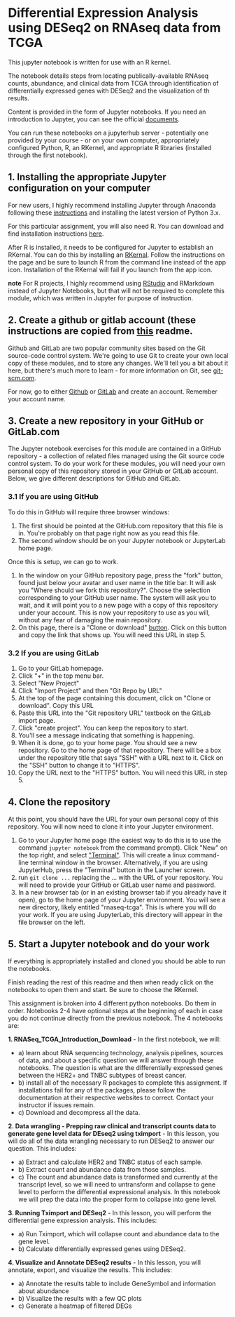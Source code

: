 # Differential Expression Analysis using DESeq2 on RNAseq data from TCGA
This jupyter notebook is written for use with an R kernel.

The notebook details steps from locating publically-available RNAseq counts, abundance, and clinical data from TCGA through identification of differentially expressed genes with DESeq2 and the visualization of th results.

Content is provided in the form of Jupyter notebooks. If you need an introduction to Jupyter, you can see the official [documents](https://jupyter.org/).

You can run these notebooks on a jupyterhub server - potentially one provided by your course - or on your own computer, appropriately configured Python, R, an RKernel, and appropriate R libraries (installed through the first notebook).

## 1. Installing the appropriate Jupyter configuration on your computer
For new users, I highly recommend installing Jupyter through Anaconda following these [instructions](https://jupyter.readthedocs.io/en/latest/install.html) and installing the latest version of Python 3.x.

For this particular assignment, you will also need R. You can download and find installation instructions [here](https://www.r-project.org/).

After R is installed, it needs to be configured for Jupyter to establish an RKernal. You can do this by installing an [RKernal](https://irkernel.github.io/installation/). Follow the instructions on the page and be sure to launch R from the command line instead of the app icon. Installation of the RKernal will fail if you launch from the app icon.


**note** For R projects, I highly recommend using [RStudio](https://www.rstudio.com/products/rstudio/download/) and RMarkdown instead of Jupyter Notebooks, but that will not be required to complete this module, which was written in Jupyter for purpose of instruction.

## 2. Create a github or gitlab account (these instructions are copied from [this](https://github.com/dbmi-pitt/SocialMediaDataScience#1-access-your-jupyter-configuration) readme.
Github and GitLab are two popular community sites based on the Git source-code control system. We're going to use Git to create your own local copy of these modules, and to store any changes. We'll tell you a bit about it here, but there's much more to learn - for more information on Git, see [git-scm.com](https://git-scm.com/).

For now, go to either [Github](https://github.com/) or [GitLab](https://about.gitlab.com/) and create an account. Remember your account name.

## 3. Create a new repository in your GitHub or GitLab.com
The Jupyter notebook exercises for this module are contained in a GitHub repository - a collection of related files managed using the Git source code control system. To do your work for these modules, you will need your own personal copy of this repository stored in your GitHub or GitLab account. Below, we give different descriptions for GitHub and GitLab.

### 3.1 If you are using GitHub
To do this in GitHub will require three browser windows:

1. The first should be pointed at the GitHub.com repository that this file is in. You're probably on that page right now as you read this file.
2. The second window should be on your Jupyter notebook or JupyterLab home page.

Once this is setup, we can go to work.

1. In the window on your GitHub repository page, press the "fork" button, found just below your avatar and user name in the title bar. It will ask you "Where should we fork this repository?". Choose the selection corresponding to your GitHub user name. The system will ask you to wait, and it will point you to a new page with a copy of this repository under your account. This is now your repository to use as you will, without any fear of damaging the main repository.
2. On this page, there is a "Clone or download" [button](https://github.com/dbmi-pitt/SocialMediaDataScience/blob/master/images/fork-clone.png). Click on this button and copy the link that shows up. You will need this URL in step 5.

### 3.2 If you are using GitLab
1. Go to your GitLab homepage.
2. Click "+" in the top menu bar.
3. Select "New Project"
4. Click "Import Project" and then "Git Repo by URL"
5. At the top of the page containing this document, click on "Clone or download". Copy this URL
6. Paste this URL into the "Git repository URL" textbook on the GitLab import page.
7. Click "create project". You can keep the repository to start.
8. You'll see a message indicating that something is happening.
9. When it is done, go to your home page. You should see a new repository. Go to the home page of that repository. There will be a box under the repository title that says "SSH" with a URL next to it. Click on the "SSH" button to change it to "HTTPS".
10. Copy the URL next to the "HTTPS" button. You will need this URL in step 5.

## 4. Clone the repository
At this point, you should have the URL for your own personal copy of this repository. You will now need to clone it into your Jupyter environment.

1. Go to your Jupyter home page (the easiest way to do this is to use the command ```jupyter notebook``` from the command prompt). Click "New" on the top right, and select ["Terminal"](https://github.com/dbmi-pitt/SocialMediaDataScience/blob/master/images/new-terminal.png). This will create a linux command-line terminal window in the browser. Alternatively, if you are using JupyterHub, press the "Terminal" button in the Launcher screen.
2. run ```git clone ...``` replacing the ... with the URL of your repository. You will need to provide your GitHub or GitLab user name and password.
3. In a new browser tab (or in an existing browser tab if you already have it open), go to the home page of your Jupyter environment. You will see a new directory, likely entitled "rnaseq-tcga". This is where you will do your work. If you are using JupyterLab, this directory will appear in the file browser on the left.

## 5. Start a Jupyter notebook and do your work

If everything is appropriately installed and cloned you should be able to run the notebooks.

Finish reading the rest of this readme and then when ready click on the notebooks to open them and start. Be sure to choose the RKernel. 

This assignment is broken into 4 different python notebooks. Do them in order. Notebooks 2-4 have optional steps at the beginning of each in case you do not continue directly from the previous notebook. The 4 notebooks are:

**1. RNASeq_TCGA_Introduction_Download** - In the first notebook, we will:
- a) learn about RNA sequencing technology, analysis pipelines, sources of data, and about a specific question we will answer through these notebooks. The question is what are the differentially expressed genes between the HER2+ and TNBC subtypes of breast cancer.
- b) install all of the necessary R packages to complete this assignment. If installations fail for any of the packages, please follow the documentation at their respective websites to correct. Contact your instructor if issues remain. 
- c) Download and decompress all the data.

**2. Data wrangling - Prepping raw clinical and transcript counts data to generate gene level data for DEseq2 using tximport** - In this lesson, you will do all of the data wrangling necessary to run DESeq2 to answer our question. This includes:
- a) Extract and calculate HER2 and TNBC status of each sample.
- b) Extract count and abundance data from those samples.
- c) The count and abundance data is transformed and currently at the transcript level, so we will need to untransform and collapse to gene level to perform the differential expressional analysis. In this notebook we will prep the data into the proper form to collapse into gene level.

**3. Running Tximport and DESeq2** - In this lesson, you will perform the differential gene expression analysis. This includes:
- a) Run Tximport, which will collapse count and abundance data to the gene level.
- b) Calculate differentially expressed genes using DESeq2.

**4. Visualize and Annotate DESeq2 results** - In this lesson, you will annotate, export, and visualize the results. This includes:
- a) Annotate the results table to include GeneSymbol and information about abundance
- b) Visualize the results with a few QC plots
- c) Generate a heatmap of filtered DEGs









